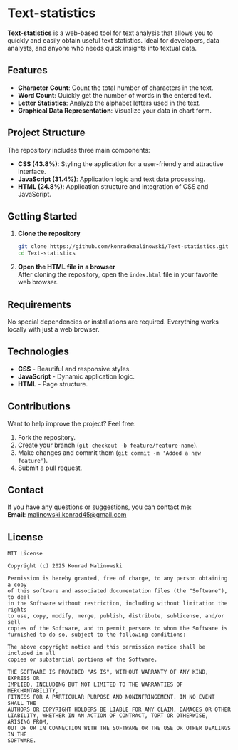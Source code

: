 # Text-statistics

**Text-statistics** is a web-based tool for text analysis that allows you to quickly and easily obtain useful text statistics. Ideal for developers, data analysts, and anyone who needs quick insights into textual data.

## Features  
- **Character Count**: Count the total number of characters in the text.  
- **Word Count**: Quickly get the number of words in the entered text.  
- **Letter Statistics**: Analyze the alphabet letters used in the text.  
- **Graphical Data Representation**: Visualize your data in chart form.  

## Project Structure  
The repository includes three main components:  
- **CSS (43.8%)**: Styling the application for a user-friendly and attractive interface.  
- **JavaScript (31.4%)**: Application logic and text data processing.  
- **HTML (24.8%)**: Application structure and integration of CSS and JavaScript.  

## Getting Started  

1. **Clone the repository**  
   ```bash
   git clone https://github.com/konradxmalinowski/Text-statistics.git
   cd Text-statistics
   ```
2. **Open the HTML file in a browser**  
   After cloning the repository, open the `index.html` file in your favorite web browser.  

## Requirements  
No special dependencies or installations are required. Everything works locally with just a web browser.  

## Technologies  
- **CSS** - Beautiful and responsive styles.  
- **JavaScript** - Dynamic application logic.  
- **HTML** - Page structure.  

## Contributions  
Want to help improve the project? Feel free:  
1. Fork the repository.  
2. Create your branch (`git checkout -b feature/feature-name`).  
3. Make changes and commit them (`git commit -m 'Added a new feature'`).  
4. Submit a pull request.  

## Contact  
If you have any questions or suggestions, you can contact me:  
**Email**: [malinowski.konrad45@gmail.com](malinowski.konrad45@gmail.com)  

## License
```
MIT License

Copyright (c) 2025 Konrad Malinowski

Permission is hereby granted, free of charge, to any person obtaining a copy
of this software and associated documentation files (the "Software"), to deal
in the Software without restriction, including without limitation the rights
to use, copy, modify, merge, publish, distribute, sublicense, and/or sell
copies of the Software, and to permit persons to whom the Software is
furnished to do so, subject to the following conditions:

The above copyright notice and this permission notice shall be included in all
copies or substantial portions of the Software.

THE SOFTWARE IS PROVIDED "AS IS", WITHOUT WARRANTY OF ANY KIND, EXPRESS OR
IMPLIED, INCLUDING BUT NOT LIMITED TO THE WARRANTIES OF MERCHANTABILITY,
FITNESS FOR A PARTICULAR PURPOSE AND NONINFRINGEMENT. IN NO EVENT SHALL THE
AUTHORS OR COPYRIGHT HOLDERS BE LIABLE FOR ANY CLAIM, DAMAGES OR OTHER
LIABILITY, WHETHER IN AN ACTION OF CONTRACT, TORT OR OTHERWISE, ARISING FROM,
OUT OF OR IN CONNECTION WITH THE SOFTWARE OR THE USE OR OTHER DEALINGS IN THE
SOFTWARE.
```
